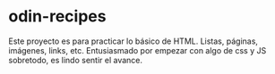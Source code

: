 # odin-recipes

Este proyecto es para practicar lo básico de HTML. Listas, páginas, imágenes, links, etc.
Entusiasmado por empezar con algo de css y JS sobretodo, es lindo sentir el avance.
